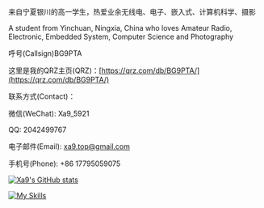 来自宁夏银川的高一学生，热爱业余无线电、电子、嵌入式、计算机科学、摄影

A student from Yinchuan, Ningxia, China who loves Amateur Radio, Electronic, Embedded System, Computer Science and Photography

呼号(Callsign)BG9PTA

这里是我的QRZ主页(QRZ)：[https://qrz.com/db/BG9PTA/](https://qrz.com/db/BG9PTA/)

联系方式(Contact)：

微信(WeChat): Xa9_5921

QQ: 2042499767

电子邮件(Email): [xa9.top@gmail.com](mailto:xa9.top@gmail.com)

手机号(Phone): +86 17795059075

[![Xa9's GitHub stats](https://github-readme-stats.vercel.app/api?username=xa9-top)](https://github.com/anuraghazra/github-readme-stats)

[![My Skills](https://skillicons.dev/icons?i=html,python,cpp,linux,arch,debian,androidstudio,docker,arduino,blender,gmail,opencv,postman,powershell,gcp,cloudflare,github,vscode,php,ps,nginx)](https://skillicons.dev)

